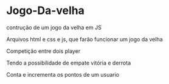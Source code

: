 # Jogo-Da-velha
contrução de um jogo da velha em JS

Arquivos html e css e js, que farão funcionar um jogo da velha

Competição entre dois player

Tendo a possibilidade de empate vitória e derrota

Conta e incrementa os pontos de um usuario
